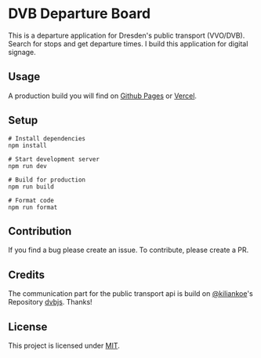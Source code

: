 # DVB Departure Board

This is a departure application for Dresden's public transport (VVO/DVB). Search for stops and get departure times. I build this application for digital signage.

## Usage

A production build you will find on [Github Pages](https://valentin-vogel.github.io/dvb-departure-board/) or [Vercel](https://dvb-departure-board.vercel.app).

## Setup

```
# Install dependencies
npm install

# Start development server
npm run dev

# Build for production
npm run build

# Format code
npm run format
```

## Contribution

If you find a bug please create an issue. To contribute, please create a PR.

## Credits

The communication part for the public transport api is build on [@kiliankoe](https://github.com/kiliankoe)'s Repository [dvbjs](https://github.com/kiliankoe/dvbjs). Thanks!

## License

This project is licensed under [MIT](LICENSE).
